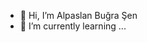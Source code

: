 - 👋 Hi, I’m Alpaslan Buğra Şen
- 🌱 I’m currently learning ...

<!---
bugrassenn/bugrassenn is a ✨ special ✨ repository because its `README.md` (this file) appears on your GitHub profile.
You can click the Preview link to take a look at your changes.
--->
